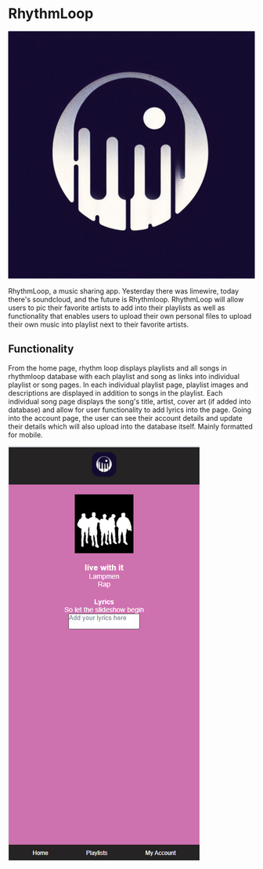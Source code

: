 # RhythmLoop # 

![Logo](<RhythmLoop Logo.png>)

RhythmLoop, a music sharing app. Yesterday there was limewire, today there's soundcloud, and the future is Rhythmloop. RhythmLoop will allow users to pic their favorite artists to add into their playlists as well as functionality that enables users to upload their own personal files to upload their own music into playlist next to their favorite artists. 

## Functionality ##

From the home page, rhythm loop displays playlists and all songs in rhythmloop database with each playlist and song as links into individual playlist or song pages. In each individual playlist page, playlist images and descriptions are displayed in addition to songs in the playlist. Each individual song page displays the song's title, artist, cover art (if added into database) and allow for user functionality to add lyrics into the page. Going into the account page, the user can see their account details and update their details which will also upload into the database itself. Mainly formatted for mobile.

![screenshot](<client/images/Screenshot 2024-10-24 123903.png>)